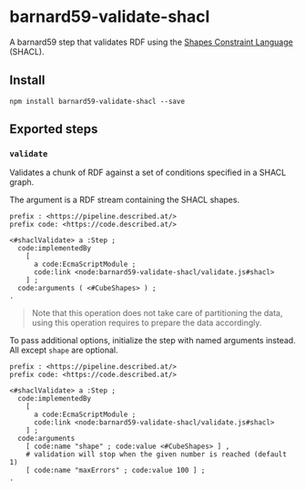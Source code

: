 #  barnard59-validate-shacl

A barnard59 step that validates RDF using the [Shapes Constraint Language](https://www.w3.org/TR/shacl) (SHACL).

## Install

```
npm install barnard59-validate-shacl --save
```

## Exported steps

### `validate`

Validates a chunk of RDF against a set of conditions specified in a SHACL graph.

The argument is a RDF stream containing the SHACL shapes.

```turtle
prefix : <https://pipeline.described.at/>
prefix code: <https://code.described.at/>

<#shaclValidate> a :Step ;
  code:implementedBy
    [
      a code:EcmaScriptModule ;
      code:link <node:barnard59-validate-shacl/validate.js#shacl>
    ] ;
  code:arguments ( <#CubeShapes> ) ;
.
```

> Note that this operation does not take care of partitioning the data, using this operation requires to prepare the data accordingly.

To pass additional options, initialize the step with named arguments instead. All except `shape` are optional.

```turtle
prefix : <https://pipeline.described.at/>
prefix code: <https://code.described.at/>

<#shaclValidate> a :Step ;
  code:implementedBy
    [
      a code:EcmaScriptModule ;
      code:link <node:barnard59-validate-shacl/validate.js#shacl>
    ] ;
  code:arguments
    [ code:name "shape" ; code:value <#CubeShapes> ] ,
    # validation will stop when the given number is reached (default 1)
    [ code:name "maxErrors" ; code:value 100 ] ;
.
```
